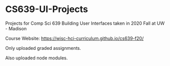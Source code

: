 # CS639-UI-Projects
Projects for Comp Sci 639 Building User Interfaces taken in 2020 Fall at UW - Madison

Course Website: https://wisc-hci-curriculum.github.io/cs639-f20/

Only uploaded graded assignments. 

Also uploaded node modules.

